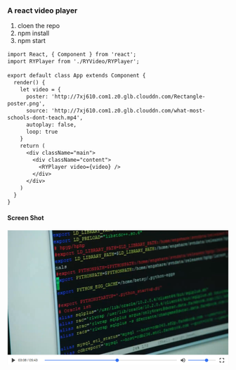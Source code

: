 ### A react video player

1. cloen the repo
2. npm install
3. npm start


```
import React, { Component } from 'react';
import RYPlayer from './RYVideo/RYPlayer';

export default class App extends Component {
  render() {
    let video = {
      poster: 'http://7xj610.com1.z0.glb.clouddn.com/Rectangle-poster.png',
      source: 'http://7xj610.com1.z0.glb.clouddn.com/what-most-schools-dont-teach.mp4',
      autoplay: false,
      loop: true
    }
    return (
      <div className="main">
        <div className="content">
          <RYPlayer video={video} />
        </div>
      </div>
    )
  }
}

```

#### Screen Shot
![screen shot](./src/assets/screen-shot.png)
